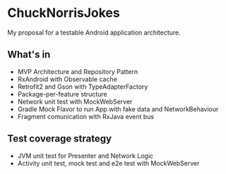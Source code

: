 # ChuckNorrisJokes
My proposal for a testable Android application architecture.

## What's in
* MVP Architecture and Repository Pattern
* RxAndroid with Observable cache
* Retrofit2 and Gson with TypeAdapterFactory
* Package-per-feature structure
* Network unit test with MockWebServer
* Gradle Mock Flavor to run App with fake data and NetworkBehaviour
* Fragment comunication with RxJava event bus

## Test coverage strategy
* JVM unit test for Presenter and Network Logic
* Activity unit test, mock test and e2e test with MockWebServer 
